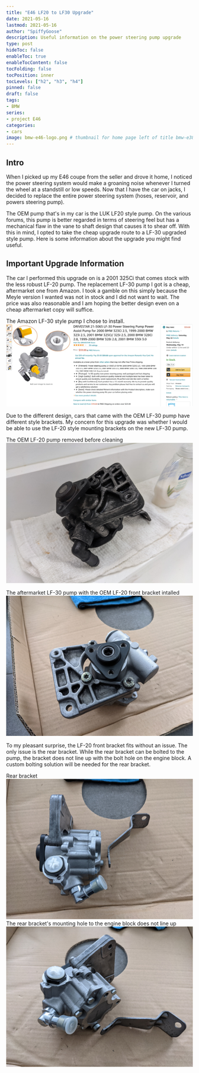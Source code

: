 ```yaml
---
title: "E46 LF20 to LF30 Upgrade"
date: 2021-05-16
lastmod: 2021-05-16
author: "SpiffyGoose"
description: Useful information on the power steering pump upgrade
type: post
hideToc: false
enableToc: true
enableTocContent: false
tocFolding: false
tocPosition: inner
tocLevels: ["h2", "h3", "h4"]
pinned: false
draft: false
tags:
- BMW
series:
- project E46
categories:
- cars
image: bmw-e46-logo.png # thumbnail for home page left of title bmw-e38-logo.png or bmw-e46-logo.png
---
```


## Intro

When I picked up my E46 coupe from the seller and drove it home, I noticed the power steering system would make a groaning noise whenever I turned the wheel at a standstill or low speeds. Now that I have the car on jacks, I decided to replace the entire power steering system (hoses, reservoir, and powers steering pump). 

The OEM pump that's in my car is the LUK LF20 style pump. On the various forums, this pump is better regarded in terms of steering feel but has a mechanical flaw in the vane to shaft design that causes it to shear off. With this in mind, I opted to take the cheap upgrade route to a LF-30 upgraded style pump. Here is some information about the upgrade you might find useful.


## Important Upgrade Information 

The car I performed this upgrade on is a 2001 325Ci that comes stock with the less robust LF-20 pump. The replacement LF-30 pump I got is a cheap, aftermarket one from Amazon. I took a gamble on this simply because the Meyle version I wanted was not in stock and I did not want to wait. The price was also reasonable and I am hoping the better design even on a cheap aftermarket copy will suffice.

The Amazon LF-30 style pump I chose to install.
![](lf30_pump_ad.png)

Due to the different design, cars that came with the OEM LF-30 pump have different style brackets. My concern for this upgrade was whether I would be able to use the LF-20 style mounting brackets on the new LF-30 pump.

The OEM LF-20 pump removed before cleaning
![](lf20-pump.jpg)

The aftermarket LF-30 pump with the OEM LF-20 front bracket intalled
![](lf30-pump-1.jpg)

To my pleasant surprise, the LF-20 front bracket fits without an issue. The only issue is the rear bracket. While the rear bracket can be bolted to the pump, the bracket does not line up with the bolt hole on the engine block. A custom bolting solution will be needed for the rear bracket.

Rear bracket
![](lf30-pump-2.jpg)
The rear bracket's mounting hole to the engine block does not line up
![](lf30-pump-3.jpg)

